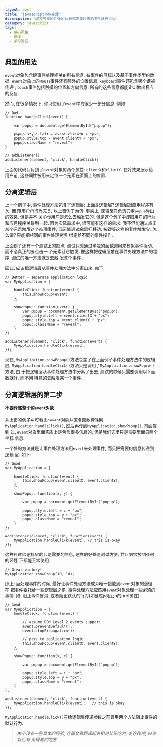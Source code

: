 ```yaml
---
layout: post
title: "javascript事件处理"
description: "编写可维护性强的js代码需要注意的事件处理方法"
category: javascript
tags:
  - 编码风格
  - 翻译
  - 学习笔记
---
```


## 典型的用法

`event`对象包含跟事件处理相关的所有信息, 有事件的目标以及基于事件类型的数据.
`event`对象上的`Mouse`事件还有额外的位置信息; `keyboard`事件还包含哪个键被传递
; `touch`事件包括触摸的位置和方向信息; 所有的这些信息都能让UI做出相应的反应.

然而, 在很多情况下, 你只使用了`event`中的很少一部分信息. 例如:

    // Bad
    function handleClick(event) {

        var popup = document.getElementById("popup");

        popup.style.left = event.clientX + "px";
        popup.style.top = event.clientY + "px";
        popup.className = "reveal";
    }

    // addListener()
    addListener(element, "click", handleClick);

上面的代码只用到了`event`对象的两个属性: `clientX`和`clientY`. 在将效果展示给
用户前, 这些属性被用来定位一个元素在页面上的位置.

## 分离逻辑层

上一个例子中, 事件处理方法包含了逻辑层; 上面是逻辑层? 逻辑层跟应用程序有关, 而
跟用户的行为无关, 以上面例子为例: 事实上, 逻辑层只负责元素`popup`弹出的效果, 但是并不
关心你用户是怎么去触发它的. 但是这个例子中却把用户的行为和应用程序关联到一起.
因为实际需求中, 很可能有这样的需求: 我不但能通过点击某个元素触发这个处理事件,
我还能通过像鼠标移动, 按键等这样的事件触发它. 怎么做? 只能把相同的事件处理拷贝
绑定给不同的事件操作.
<!--more--> 

上面例子还有一个测试上的缺点, 测试只想通过单独的函数调用来模拟事件驱动, 而不必真正的去点击一
个元素让它触发. 像这样把逻辑层放在事件处理方法中的程序, 测试的唯一方法就是去触
发这个事件...

因此, 应该把逻辑层从事件处理方法中分离出来. 如下:


    // Better - separate application logic
    var MyApplication = {

        handleClick: function(event) {
            this.showPopup(event);
        },

        showPopup: function(event) {
            var popup = document.getElementById("popup");
            popup.style.left = event.clientX + "px";
            popup.style.top = event.clientY + "px";
            popup.className = "reveal";
        }
    };

    addListener(element, "click", function(event) {
        MyApplication.handleClick(event);
    });

现在, `MyApplication.showPopup()`方法包含了在上面例子事件处理方法中的逻辑层,
`MyApplication.handleClick()`方法只是调用了`MyApplication.showPopup()`方法, 由
于把逻辑层从事件处理方法中分离了出去, 测试的时候只需要调用以下函数就行, 而不用
特意的去触发某一个事件.

## 分离逻辑层的第二步

#### 不要传递整个的`event`对象

从上面的例子中可看出: `event`对象从匿名函数传递到
`MyApplication.handleClick()`, 然后再传到`MyApplication.showPopup()`. 前面提到
过, `event`对象里面实质上是包含很多信息的, 但是我们这里只是需要里面的两个坐标
信息.

一个好的方法就是让事件处理方法用`event`来处理事件, 而只把需要的信息传递到逻辑
层. 如下:


    // Good
    var MyApplication = {

        handleClick: function(event) {
            this.showPopup(event.clientX, event.clientY);
        },

        showPopup: function(x, y) {

            var popup = document.getElementById("popup");

            popup.style.left = x + "px";
            popup.style.top = y + "px";
            popup.className = "reveal";
        }
    };

    addListener(element, "click", function(event) {
        MyApplication.handleClick(event); // this is okay
    });

这样传递给逻辑层的只是需要的信息, 这样的好处是测试方便, 并且把它放到任何的环境
下都能正常使用.

    // Great victory!
    MyApplication.showPopup(10, 10);

综上: 当处理事件的时候, 最好让事件处理方法成为唯一接触到`event`对象的途径. 在
把事件委托给一些逻辑层之前, 事件处理方法应该用`event`对象处理一些必须的事情.
如: 阻止事件冒泡, 或者阻止默认的行为(如通过js阻止a的href属性).

    // Good
    var MyApplication = {
        handleClick: function(event) {

            // assume DOM Level 2 events support
            event.preventDefault();
            event.stopPropagation();

            // pass to application logic
            this.showPopup(event.clientX, event.clientY);
        },

        showPopup: function(x, y) {

            var popup = document.getElementById("popup");

            popup.style.left = x + "px";
            popup.style.top = y + "px";
            popup.className = "reveal";
        }
    };

    addListener(element, "click", function(event) {
        MyApplication.handleClick(event);   // this is okay
    });

`MyApplication.handleClick()`在给逻辑层传递参数之前调用两个方法阻止事件的默认行为.

> _由于没有一些具体的经验, 这篇文章翻译起来相对比较吃力, 先这样吧, 兴许以后有
  用得着的地方_
